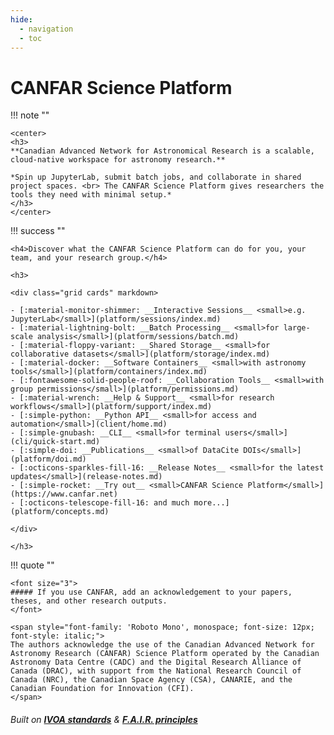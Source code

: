 ```yaml
---
hide:
  - navigation
  - toc
---
```


<h1>CANFAR Science Platform</h1>
    
!!! note ""
    
    <center>
    <h3>
    **Canadian Advanced Network for Astronomical Research is a scalable, cloud-native workspace for astronomy research.**
 
    *Spin up JupyterLab, submit batch jobs, and collaborate in shared project spaces. <br> The CANFAR Science Platform gives researchers the tools they need with minimal setup.*
    </h3>
    </center>
    
!!! success ""

    <h4>Discover what the CANFAR Science Platform can do for you, your team, and your research group.</h4>

    <h3>

    <div class="grid cards" markdown>

    - [:material-monitor-shimmer: __Interactive Sessions__ <small>e.g. JupyterLab</small>](platform/sessions/index.md)
    - [:material-lightning-bolt: __Batch Processing__ <small>for large-scale analysis</small>](platform/sessions/batch.md)
    - [:material-floppy-variant: __Shared Storage__ <small>for collaborative datasets</small>](platform/storage/index.md)
    - [:material-docker: __Software Containers__ <small>with astronomy tools</small>](platform/containers/index.md)
    - [:fontawesome-solid-people-roof: __Collaboration Tools__ <small>with group permissions</small>](platform/permissions.md)
    - [:material-wrench: __Help & Support__ <small>for research workflows</small>](platform/support/index.md)
    - [:simple-python: __Python API__ <small>for access and automation</small>](client/home.md)
    - [:simple-gnubash: __CLI__ <small>for terminal users</small>](cli/quick-start.md)
    - [:simple-doi: __Publications__ <small>of DataCite DOIs</small>](platform/doi.md)
    - [:octicons-sparkles-fill-16: __Release Notes__ <small>for the latest updates</small>](release-notes.md)
    - [:simple-rocket: __Try out__ <small>CANFAR Science Platform</small>](https://www.canfar.net)
    - [:octicons-telescope-fill-16: and much more...](platform/concepts.md)

    </div>
    
    </h3>

!!! quote ""

    <font size="3">
    ##### If you use CANFAR, add an acknowledgement to your papers, theses, and other research outputs.
    </font>

    <span style="font-family: 'Roboto Mono', monospace; font-size: 12px; font-style: italic;">
    The authors acknowledge the use of the Canadian Advanced Network for Astronomy Research (CANFAR) Science Platform operated by the Canadian Astronomy Data Centre (CADC) and the Digital Research Alliance of Canada (DRAC), with support from the National Research Council of Canada (NRC), the Canadian Space Agency (CSA), CANARIE, and the Canadian Foundation for Innovation (CFI).
    </span>

###### Built on **[IVOA standards](https://www.ivoa.net/documents/)** & **[F.A.I.R. principles](https://www.go-fair.org/fair-principles/)**
